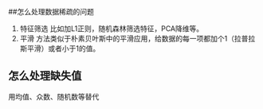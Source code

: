 ##怎么处理数据稀疏的问题
1. 特征筛选
比如加L1正则，随机森林筛选特征，PCA降维等。
2. 平滑
方法类似于朴素贝叶斯中的平滑应用，给数据的每一项都加个1（拉普拉斯平滑）或者小于1的值。

## 怎么处理缺失值
用均值、众数、随机数等替代